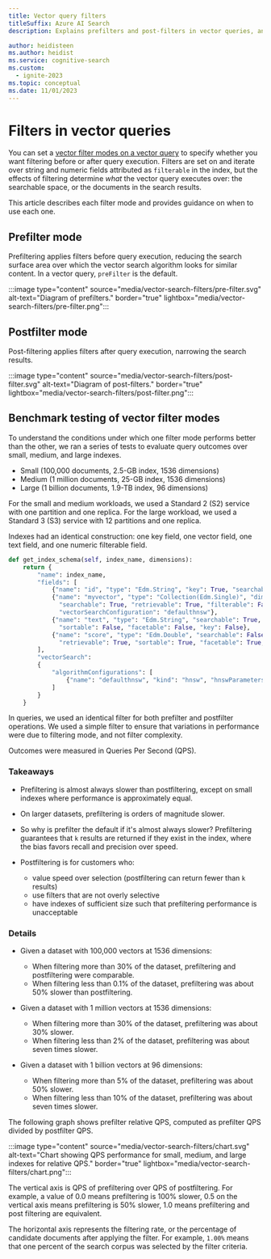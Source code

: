 ```yaml
---
title: Vector query filters
titleSuffix: Azure AI Search
description: Explains prefilters and post-filters in vector queries, and how filters affect query performance.

author: heidisteen
ms.author: heidist
ms.service: cognitive-search
ms.custom:
  - ignite-2023
ms.topic: conceptual
ms.date: 11/01/2023
---
```


# Filters in vector queries

You can set a [vector filter modes on a vector query](vector-search-how-to-query.md) to specify whether you want filtering before or after query execution. Filters are set on and iterate over string and numeric fields attributed as `filterable` in the index, but the effects of filtering determine *what* the vector query executes over: the searchable space, or the documents in the search results.

This article describes each filter mode and provides guidance on when to use each one.

## Prefilter mode

Prefiltering applies filters before query execution, reducing the search surface area over which the vector search algorithm looks for similar content. In a vector query, `preFilter` is the default.

:::image type="content" source="media/vector-search-filters/pre-filter.svg" alt-text="Diagram of prefilters." border="true" lightbox="media/vector-search-filters/pre-filter.png":::

## Postfilter mode

Post-filtering applies filters after query execution, narrowing the search results.

:::image type="content" source="media/vector-search-filters/post-filter.svg" alt-text="Diagram of post-filters." border="true" lightbox="media/vector-search-filters/post-filter.png":::

## Benchmark testing of vector filter modes

To understand the conditions under which one filter mode performs better than the other, we ran a series of tests to evaluate query outcomes over small, medium, and large indexes.

+ Small (100,000 documents, 2.5-GB index, 1536 dimensions)
+ Medium (1 million documents, 25-GB index, 1536 dimensions)
+ Large (1 billion documents, 1.9-TB index, 96 dimensions)

For the small and medium workloads, we used a Standard 2 (S2) service with one partition and one replica. For the large workload, we used a Standard 3 (S3) service with 12 partitions and one replica.

Indexes had an identical construction: one key field, one vector field, one text field, and one numeric filterable field.

```python
def get_index_schema(self, index_name, dimensions):
    return {
        "name": index_name,
        "fields": [
            {"name": "id", "type": "Edm.String", "key": True, "searchable": True},
            {"name": "myvector", "type": "Collection(Edm.Single)", "dimensions": dimensions,
              "searchable": True, "retrievable": True, "filterable": False, "facetable": False, "sortable": False,
              "vectorSearchConfiguration": "defaulthnsw"},
            {"name": "text", "type": "Edm.String", "searchable": True, "filterable": False, "retrievable": True,
              "sortable": False, "facetable": False, "key": False},
            {"name": "score", "type": "Edm.Double", "searchable": False, "filterable": True,
              "retrievable": True, "sortable": True, "facetable": True, "key": False}
        ],
        "vectorSearch":
        {
            "algorithmConfigurations": [
                {"name": "defaulthnsw", "kind": "hnsw", "hnswParameters": {"metric": "euclidean"}}
            ]
        }
    }
```

In queries, we used an identical filter for both prefilter and postfilter operations. We used a simple filter to ensure that variations in performance were due to filtering mode, and not filter complexity. 

Outcomes were measured in Queries Per Second (QPS).

### Takeaways

+ Prefiltering is almost always slower than postfiltering, except on small indexes where performance is approximately equal.

+ On larger datasets, prefiltering is orders of magnitude slower.

+ So why is prefilter the default if it's almost always slower? Prefiltering guarantees that `k` results are returned if they exist in the index, where the bias favors recall and precision over speed.

+ Postfiltering is for customers who:

  + value speed over selection (postfiltering can return fewer than `k` results)
  + use filters that are not overly selective
  + have indexes of sufficient size such that prefiltering performance is unacceptable

### Details

+ Given a dataset with 100,000 vectors at 1536 dimensions:
  + When filtering more than 30% of the dataset, prefiltering and postfiltering were comparable.
  + When filtering less than 0.1% of the dataset, prefiltering was about 50% slower than postfiltering.

+ Given a dataset with 1 million vectors at 1536 dimensions:
  + When filtering more than 30% of the dataset, prefiltering was about 30% slower.
  + When filtering less than 2% of the dataset, prefiltering was about seven times slower.

+ Given a dataset with 1 billion vectors at 96 dimensions:
  + When filtering more than 5% of the dataset, prefiltering was about 50% slower.
  + When filtering less than 10% of the dataset, prefiltering was about seven times slower.

The following graph shows prefilter relative QPS, computed as prefilter QPS divided by postfilter QPS. 

:::image type="content" source="media/vector-search-filters/chart.svg" alt-text="Chart showing QPS performance for small, medium, and large indexes for relative QPS." border="true" lightbox="media/vector-search-filters/chart.png":::

The vertical axis is QPS of prefiltering over QPS of postfiltering. For example, a value of 0.0 means prefiltering is 100% slower, 0.5 on the vertical axis means prefiltering is 50% slower, 1.0 means prefiltering and post filtering are equivalent.

The horizontal axis represents the filtering rate, or the percentage of candidate documents after applying the filter. For example, `1.00%` means that one percent of the search corpus was selected by the filter criteria.
